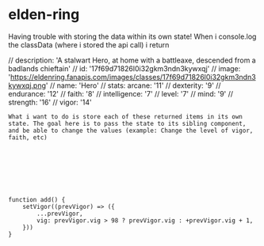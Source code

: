 # elden-ring
 
Having trouble with storing the data within its own state!
When i console.log the classData (where i stored the api call) i return 

// description: 'A stalwart Hero, at home with a battleaxe, descended from a badlands chieftain'
	// id: '17f69d71826l0i32gkm3ndn3kywxqj'
	// image: 'https://eldenring.fanapis.com/images/classes/17f69d71826l0i32gkm3ndn3kywxqj.png'
	// name: 'Hero'
	// stats: arcane: '11'
	// dexterity: '9'
	// endurance: '12'
	// faith: '8'
	// intelligence: '7'
	// level: '7'
	// mind: '9'
	// strength: '16'
	// vigor: '14'

    What i want to do is store each of these returned items in its own state. The goal here is to pass the state to its sibling component, and be able to change the values (example: Change the level of vigor, faith, etc)








	function add() {
		setVigor((prevVigor) => ({
			...prevVigor,
			vig: prevVigor.vig > 98 ? prevVigor.vig : +prevVigor.vig + 1,
		}))
	}